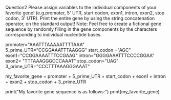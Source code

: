 Question2 Please assign variables to the individual components of your favorite gene! (e.g.promoter, 5' UTR, start codon, exon1, intron, exon2, stop codon, 3' UTR). Print the entire gene by using the string concatenation operator, on the standard output! Note: Feel free to create a fictional gene sequence by randomly filling in the gene components by the characters corresponding to individual nucleotide bases.

promoter="AAATTTAAAAATTTTAAA" 5_prime_UTR="CCGGAAATTTAAGGG" start_codon ="AGC" exon1="CCGGAAAATTTCCGAAG" intron="GGGGAAATTTCCCCGGAA" exon2= "TTTAAAGGGCCCAAAT" stop_codon="UAG" 3_prime_UTR="CCCTTTAAAGGGAAAT"

my_favorite_gene = promoter + 5_prime_UTR + start_codon + exon1 +
intron + exon2 + stop_codon + 3_prime_UTR

print("My favorite gene sequence is as follows:") print(my_favorite_gene)
